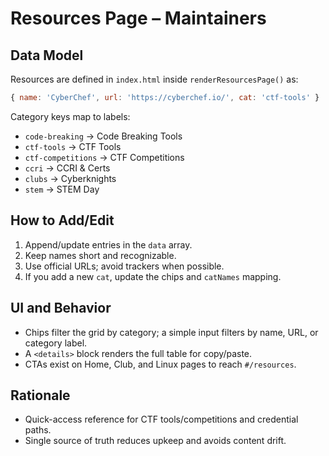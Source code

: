 # Resources Page – Maintainers

## Data Model

Resources are defined in `index.html` inside `renderResourcesPage()` as:

```js
{ name: 'CyberChef', url: 'https://cyberchef.io/', cat: 'ctf-tools' }
```

Category keys map to labels:
- `code-breaking` → Code Breaking Tools
- `ctf-tools` → CTF Tools
- `ctf-competitions` → CTF Competitions
- `ccri` → CCRI & Certs
- `clubs` → Cyberknights
- `stem` → STEM Day

## How to Add/Edit

1. Append/update entries in the `data` array.
2. Keep names short and recognizable.
3. Use official URLs; avoid trackers when possible.
4. If you add a new `cat`, update the chips and `catNames` mapping.

## UI and Behavior

- Chips filter the grid by category; a simple input filters by name, URL, or category label.
- A `<details>` block renders the full table for copy/paste.
- CTAs exist on Home, Club, and Linux pages to reach `#/resources`.

## Rationale

- Quick-access reference for CTF tools/competitions and credential paths.
- Single source of truth reduces upkeep and avoids content drift.
